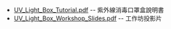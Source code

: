 * [UV_Light_Box_Tutorial.pdf](https://github.com/clab-cetm/DIY-UV-Light-Box-Workshop/raw/master/docs/UV_Light_Box_Tutorial.pdf) -- 紫外線消毒口罩盒說明書
* [UV_Light_Box_Workshop_Slides.pdf](https://github.com/clab-cetm/DIY-UV-Light-Box-Workshop/raw/master/docs/UV_Light_Box_Workshop_Slides.pdf) -- 工作坊投影片
